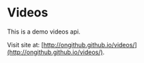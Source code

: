Videos
=======

This is a demo videos api.

Visit site at: [http://ongithub.github.io/videos/](http://ongithub.github.io/videos/).
